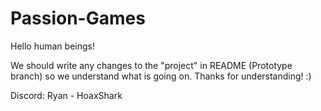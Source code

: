 # Passion-Games

Hello human beings!

We should write any changes to the "project" in README (Prototype branch) so we understand what is going on.
Thanks for understanding! :)

Discord:
Ryan - HoaxShark
